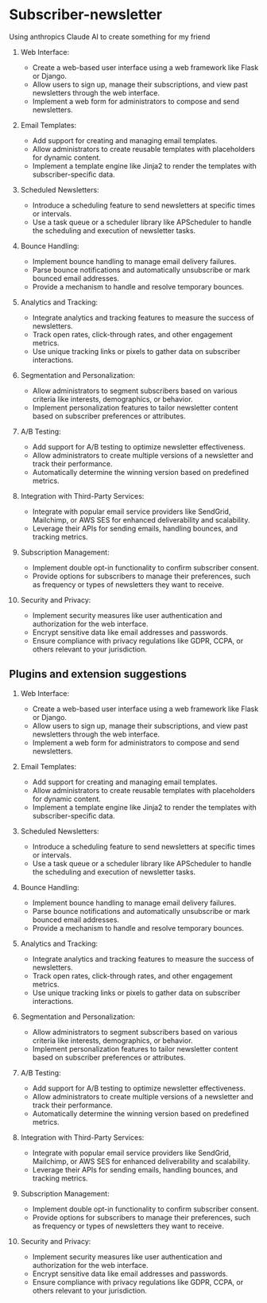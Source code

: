 # Subscriber-newsletter

Using anthropics Claude AI to create something for my friend

1. Web Interface:
   - Create a web-based user interface using a web framework like Flask or Django.
   - Allow users to sign up, manage their subscriptions, and view past newsletters through the web interface.
   - Implement a web form for administrators to compose and send newsletters.

2. Email Templates:
   - Add support for creating and managing email templates.
   - Allow administrators to create reusable templates with placeholders for dynamic content.
   - Implement a template engine like Jinja2 to render the templates with subscriber-specific data.

3. Scheduled Newsletters:
   - Introduce a scheduling feature to send newsletters at specific times or intervals.
   - Use a task queue or a scheduler library like APScheduler to handle the scheduling and execution of newsletter tasks.

4. Bounce Handling:
   - Implement bounce handling to manage email delivery failures.
   - Parse bounce notifications and automatically unsubscribe or mark bounced email addresses.
   - Provide a mechanism to handle and resolve temporary bounces.

5. Analytics and Tracking:
   - Integrate analytics and tracking features to measure the success of newsletters.
   - Track open rates, click-through rates, and other engagement metrics.
   - Use unique tracking links or pixels to gather data on subscriber interactions.

6. Segmentation and Personalization:
   - Allow administrators to segment subscribers based on various criteria like interests, demographics, or behavior.
   - Implement personalization features to tailor newsletter content based on subscriber preferences or attributes.

7. A/B Testing:
   - Add support for A/B testing to optimize newsletter effectiveness.
   - Allow administrators to create multiple versions of a newsletter and track their performance.
   - Automatically determine the winning version based on predefined metrics.

8. Integration with Third-Party Services:
   - Integrate with popular email service providers like SendGrid, Mailchimp, or AWS SES for enhanced deliverability and scalability.
   - Leverage their APIs for sending emails, handling bounces, and tracking metrics.

9. Subscription Management:
   - Implement double opt-in functionality to confirm subscriber consent.
   - Provide options for subscribers to manage their preferences, such as frequency or types of newsletters they want to receive.

10. Security and Privacy:
    - Implement security measures like user authentication and authorization for the web interface.
    - Encrypt sensitive data like email addresses and passwords.
    - Ensure compliance with privacy regulations like GDPR, CCPA, or others relevant to your jurisdiction.

## Plugins and extension suggestions

1. Web Interface:
   - Create a web-based user interface using a web framework like Flask or Django.
   - Allow users to sign up, manage their subscriptions, and view past newsletters through the web interface.
   - Implement a web form for administrators to compose and send newsletters.

2. Email Templates:
   - Add support for creating and managing email templates.
   - Allow administrators to create reusable templates with placeholders for dynamic content.
   - Implement a template engine like Jinja2 to render the templates with subscriber-specific data.

3. Scheduled Newsletters:
   - Introduce a scheduling feature to send newsletters at specific times or intervals.
   - Use a task queue or a scheduler library like APScheduler to handle the scheduling and execution of newsletter tasks.

4. Bounce Handling:
   - Implement bounce handling to manage email delivery failures.
   - Parse bounce notifications and automatically unsubscribe or mark bounced email addresses.
   - Provide a mechanism to handle and resolve temporary bounces.

5. Analytics and Tracking:
   - Integrate analytics and tracking features to measure the success of newsletters.
   - Track open rates, click-through rates, and other engagement metrics.
   - Use unique tracking links or pixels to gather data on subscriber interactions.

6. Segmentation and Personalization:
   - Allow administrators to segment subscribers based on various criteria like interests, demographics, or behavior.
   - Implement personalization features to tailor newsletter content based on subscriber preferences or attributes.

7. A/B Testing:
   - Add support for A/B testing to optimize newsletter effectiveness.
   - Allow administrators to create multiple versions of a newsletter and track their performance.
   - Automatically determine the winning version based on predefined metrics.

8. Integration with Third-Party Services:
   - Integrate with popular email service providers like SendGrid, Mailchimp, or AWS SES for enhanced deliverability and scalability.
   - Leverage their APIs for sending emails, handling bounces, and tracking metrics.

9. Subscription Management:
   - Implement double opt-in functionality to confirm subscriber consent.
   - Provide options for subscribers to manage their preferences, such as frequency or types of newsletters they want to receive.

10. Security and Privacy:
    - Implement security measures like user authentication and authorization for the web interface.
    - Encrypt sensitive data like email addresses and passwords.
    - Ensure compliance with privacy regulations like GDPR, CCPA, or others relevant to your jurisdiction.
